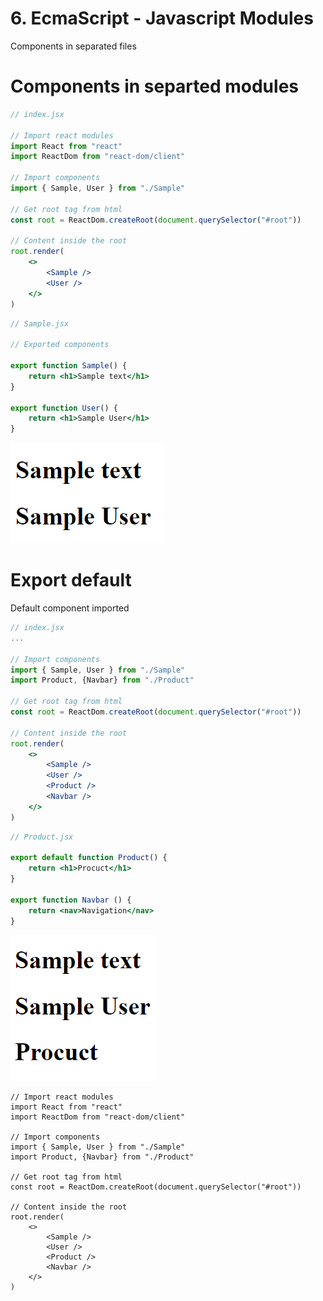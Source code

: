 # 6. EcmaScript - Javascript Modules

Components in separated files

# Components in separted modules

```jsx
// index.jsx

// Import react modules
import React from "react"
import ReactDom from "react-dom/client"

// Import components
import { Sample, User } from "./Sample"

// Get root tag from html
const root = ReactDom.createRoot(document.querySelector("#root"))

// Content inside the root
root.render(
    <>
        <Sample />
        <User />
    </>
)
```

```jsx
// Sample.jsx

// Exported components

export function Sample() {
    return <h1>Sample text</h1>
}

export function User() {
    return <h1>Sample User</h1>
}
```

![Untitled](6%20EcmaScript%20-%20Javascript%20Modules%2031b3be139be94b478703f0f156887a12/Untitled.png)

# Export default

Default component imported

```jsx
// index.jsx
...

// Import components
import { Sample, User } from "./Sample"
import Product, {Navbar} from "./Product"

// Get root tag from html
const root = ReactDom.createRoot(document.querySelector("#root"))

// Content inside the root
root.render(
    <>
        <Sample />
        <User />
        <Product />
        <Navbar />
    </>
)
```

```jsx
// Product.jsx

export default function Product() {
    return <h1>Procuct</h1>
}

export function Navbar () {
    return <nav>Navigation</nav>
}
```

![Untitled](6%20EcmaScript%20-%20Javascript%20Modules%2031b3be139be94b478703f0f156887a12/Untitled%201.png)

```
// Import react modules
import React from "react"
import ReactDom from "react-dom/client"

// Import components
import { Sample, User } from "./Sample"
import Product, {Navbar} from "./Product"

// Get root tag from html
const root = ReactDom.createRoot(document.querySelector("#root"))

// Content inside the root
root.render(
    <>
        <Sample />
        <User />
        <Product />
        <Navbar />
    </>
)
```